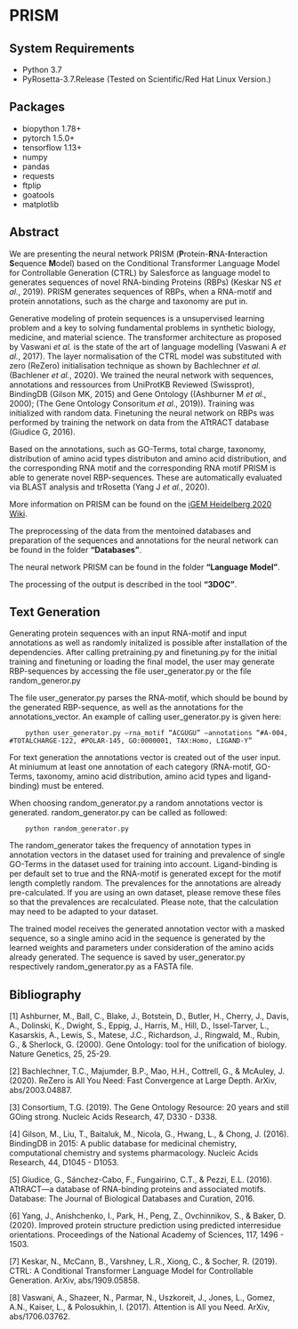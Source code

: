 # PRISM

## System Requirements
*	Python 3.7
*	PyRosetta-3.7.Release (Tested on Scientific/Red Hat Linux Version.)

## Packages
*	biopython 1.78+
*	pytorch 1.5.0+
*	tensorflow 1.13+
*	numpy
*	pandas
*   requests
*	ftplip
*	goatools
*   matplotlib

## Abstract

We are presenting the neural network PRISM (**P**rotein-**R**NA-**I**nteraction **S**equence **M**odel) based on the Conditional Transformer Language Model for Controllable Generation (CTRL) by Salesforce as language model to generates sequences of novel RNA-binding Proteins (RBPs) (Keskar NS *et al.*, 2019).  PRISM generates sequences of RBPs, when a RNA-motif and protein annotations, such as the charge and taxonomy are put in.

Generative modeling of protein sequences is a unsupervised learning problem and a key to solving fundamental problems in synthetic biology, medicine, and material science. The transformer architecture as proposed by Vaswani *et al.* is the state of the art of language modelling (Vaswani A *et al.*, 2017). The layer normalisation of the CTRL model was substituted with zero (ReZero) initialisation technique as shown by Bachlechner *et al.* (Bachlener *et al.*, 2020).  We trained the neural network with sequences, annotations and ressources from UniProtKB Reviewed (Swissprot), BindingDB (Gilson MK, 2015) and Gene Ontology ((Ashburner M *et al.*, 2000); (The Gene Ontology Consoritum *et al.*, 2019)). Training was initialized with random data. Finetuning the neural network on RBPs was performed by training the network on data from the ATtRACT database (Giudice G, 2016).

Based on the annotations, such as GO-Terms, total charge, taxonomy, distribution of amino acid types distributon and amino acid distribution, and the corresponding RNA motif and the corresponding RNA motif PRISM is able to generate novel RBP-sequences. These are automatically evaluated via BLAST analysis and trRosetta (Yang J *et al.*, 2020).


More information on PRISM can be found on the [iGEM Heidelberg 2020 Wiki](https://2020.igem.org/Team:Heidelberg/Software/PRISM).

The preprocessing of the data from the mentoined databases and preparation of the sequences and annotations for the neural network can be found in the folder **“Databases”**.

The neural network PRISM can be found in the folder **“Language Model”**.

The processing of the output is described in the tool **“3DOC”**.

## Text Generation

Generating protein sequences with an input RNA-motif and input annotations as well as randomly initalized is possible after installation of the dependencies. After calling pretraining.py and finetuning.py for the initial training and finetuning or loading the final model, the user may generate RBP-sequences by accessing the file user_generator.py or the file random_generor.py

The file user_generator.py parses the RNA-motif, which should be bound by the generated RBP-sequence, as well as the annotations for the annotations_vector. An example of calling user_generator.py is given here:

```
    python user_generator.py –rna_motif “ACGUGU” –annotations “#A-004, #TOTALCHARGE-122, #POLAR-145, GO:0000001, TAX:Homo, LIGAND-Y”
```

For text generation the annotations vector is created out of the user input. At miniumum at least one annotation of each category (RNA-motif, GO-Terms, taxonomy, amino acid distribution, amino acid types and ligand-binding) must be entered. 

When choosing random_generator.py a random annotations vector is generated. random_generator.py can be called as followed:
  
```
    python random_generator.py
```
The random_generator takes the frequency of annotation types in annotation vectors in the dataset used for training and prevalence of single GO-Terms in the dataset used for training into account. Ligand-binding is per default set to true and the RNA-motif is generated except for the motif length completly random. The prevalences for the annotations are already pre-calculated. If you are using an own dataset, please remove these files so that the prevalences are recalculated. Please note, that the calculation may need to be adapted to your dataset.

The trained model receives the generated annotation vector with a masked sequence, so a single amino acid in the sequence is generated by the learned weights and parameters under consideration of the amino acids already generated. The sequence is saved by user_generator.py respectively random_generator.py as a FASTA file.

## Bibliography

[1] Ashburner, M., Ball, C., Blake, J., Botstein, D., Butler, H., Cherry, J., Davis, A., Dolinski, K., Dwight, S., Eppig, J., Harris, M., Hill, D., Issel-Tarver, L., Kasarskis, A., Lewis, S., Matese, J.C., Richardson, J., Ringwald, M., Rubin, G., & Sherlock, G. (2000). Gene Ontology: tool for the unification of biology. Nature Genetics, 25, 25-29.

[2] Bachlechner, T.C., Majumder, B.P., Mao, H.H., Cottrell, G., & McAuley, J. (2020). ReZero is All You Need: Fast Convergence at Large Depth. ArXiv, abs/2003.04887.

[3] Consortium, T.G. (2019). The Gene Ontology Resource: 20 years and still GOing strong. Nucleic Acids Research, 47, D330 - D338.

[4] Gilson, M., Liu, T., Baitaluk, M., Nicola, G., Hwang, L., & Chong, J. (2016). BindingDB in 2015: A public database for medicinal chemistry, computational chemistry and systems pharmacology. Nucleic Acids Research, 44, D1045 - D1053.

[5] Giudice, G., Sánchez-Cabo, F., Fungairino, C.T., & Pezzi, E.L. (2016). ATtRACT—a database of RNA-binding proteins and associated motifs. Database: The Journal of Biological Databases and Curation, 2016.

[6] Yang, J., Anishchenko, I., Park, H., Peng, Z., Ovchinnikov, S., & Baker, D. (2020). Improved protein structure prediction using predicted interresidue orientations. Proceedings of the National Academy of Sciences, 117, 1496 - 1503.

[7] Keskar, N., McCann, B., Varshney, L.R., Xiong, C., & Socher, R. (2019). CTRL: A Conditional Transformer Language Model for Controllable Generation. ArXiv, abs/1909.05858.

[8] Vaswani, A., Shazeer, N., Parmar, N., Uszkoreit, J., Jones, L., Gomez, A.N., Kaiser, L., & Polosukhin, I. (2017). Attention is All you Need. ArXiv, abs/1706.03762.
